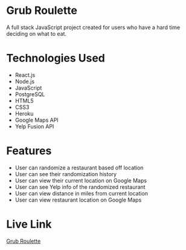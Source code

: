# Grub Roulette

A full stack JavaScript project created for users who have a hard time deciding on what to eat.


# Technologies Used

* React.js
* Node.js
* JavaScript
* PostgreSQL
* HTML5
* CSS3
* Heroku
* Google Maps API
* Yelp Fusion API


# Features

* User can randomize a restaurant based off location
* User can see their randomization history
* User can view their current location on Google Maps
* User can see Yelp info of the randomized restaurant
* User can view distance in miles from current location
* User can view restaurant location on Google Maps


# Live Link
[Grub Roulette](https://grub-roulette.herokuapp.com/)
